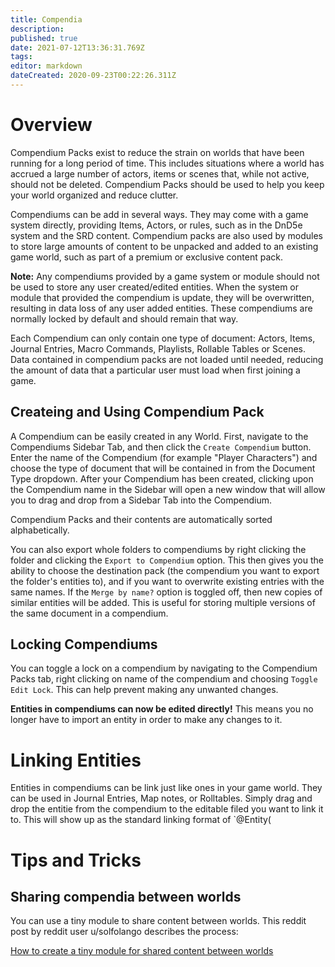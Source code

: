 ```yaml
---
title: Compendia
description: 
published: true
date: 2021-07-12T13:36:31.769Z
tags: 
editor: markdown
dateCreated: 2020-09-23T00:22:26.311Z
---
```



# Overview
Compendium Packs exist to reduce the strain on worlds that have been running for a long period of time. This includes situations where a world has accrued a large number of actors, items or scenes that, while not active, should not be deleted. Compendium Packs should be used to help you keep your world organized and reduce clutter.

Compendiums can be add in several ways. They may come with a game system directly, providing Items, Actors, or rules, such as in the DnD5e system and the SRD content.  Compendium packs are also used by modules to store large amounts of content to be unpacked and added to an existing game world, such as part of a premium or exclusive content pack.

**Note:** Any compendiums provided by a game system or module should not be used to store any user created/edited entities. When the system or module that provided the compendium is update, they will be overwritten, resulting in data loss of any user added entities. These compendiums are normally locked by default and should remain that way. 

Each Compendium can only contain one type of document: Actors, Items, Journal Entries, Macro Commands, Playlists, Rollable Tables or Scenes. Data contained in compendium packs are not loaded until needed, reducing the amount of data that a particular user must load when first joining a game.

## Createing and Using Compendium Pack

A Compendium can be easily created in any World. First, navigate to the Compendiums Sidebar Tab, and then click the `Create Compendium` button. Enter the name of the Compendium (for example "Player Characters") and choose the type of document that will be contained in from the Document Type dropdown. After your Compendium has been created, clicking upon the Compendium name in the Sidebar will open a new window that will allow you to drag and drop from a Sidebar Tab into the Compendium.

Compendium Packs and their contents are automatically sorted alphabetically.

You can also export whole folders to compendiums by right clicking the folder and clicking the `Export to Compendium` option. This then gives you the ability to choose the destination pack (the compendium you want to export the folder's entities to), and if you want to overwrite existing entries with the same names. If the `Merge by name?` option is toggled off, then new copies of similar entities will be added. This is useful for storing multiple versions of the same document in a compendium.

## Locking Compendiums
You can toggle a lock on a compendium by navigating to the Compendium Packs tab, right clicking on name of the compendium and choosing `Toggle Edit Lock`. This can help prevent making any unwanted changes.  

**Entities in compendiums can now be edited directly!**
This means you no longer have to import an entity in order to make any changes to it.

# Linking Entities

Entities in compendiums can be link just like ones in your game world. They can be used in Journal Entries, Map notes, or Rolltables. Simply drag and drop the entitie from the compendium to the editable filed you want to link it to.
This will show up as the standard linking format of `@Entity(

# Tips and Tricks

## Sharing compendia between worlds

You can use a tiny module to share content between worlds. This reddit post by reddit user u/solfolango describes the process:

[How to create a tiny module for shared content between worlds](https://www.reddit.com/r/FoundryVTT/comments/fvw3c7/how_to_create_a_tiny_module_for_shared_content/)